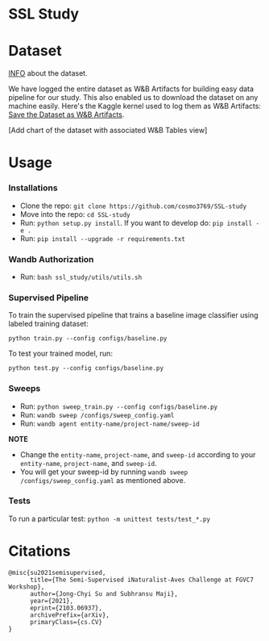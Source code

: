 # SSL Study

# Dataset

[INFO](https://github.com/cvl-umass/semi-inat-2020) about the dataset.

We have logged the entire dataset as W&B Artifacts for building easy data pipeline for our study. This also enabled us to download the dataset on any machine easily. Here's the Kaggle kernel used to log them as W&B Artifacts: [Save the Dataset as W&B Artifacts](https://www.kaggle.com/code/ayuraj/save-the-dataset-as-w-b-artifacts/notebook).

[Add chart of the dataset with associated W&B Tables view]

# Usage

### Installations

* Clone the repo: `git clone https://github.com/cosmo3769/SSL-study`
* Move into the repo: `cd SSL-study`
* Run: `python setup.py install`. If you want to develop do: `pip install -e .`
* Run: `pip install --upgrade -r requirements.txt`

### Wandb Authorization

* Run: `bash ssl_study/utils/utils.sh`

### Supervised Pipeline

To train the supervised pipeline that trains a baseline image classifier using labeled training dataset:

`python train.py --config configs/baseline.py`

To test your trained model, run: 

`python test.py --config configs/baseline.py`

### Sweeps

* Run: `python sweep_train.py --config configs/baseline.py`
* Run: `wandb sweep /configs/sweep_config.yaml`
* Run: `wandb agent entity-name/project-name/sweep-id`

**NOTE**

* Change the `entity-name`, `project-name`, and `sweep-id` according to your `entity-name`, `project-name`, and `sweep-id`. 
* You will get your sweep-id by running `wandb sweep /configs/sweep_config.yaml` as mentioned above.

### Tests

To run a particular test: `python -m unittest tests/test_*.py`

# Citations

```
@misc{su2021semisupervised,
      title={The Semi-Supervised iNaturalist-Aves Challenge at FGVC7 Workshop}, 
      author={Jong-Chyi Su and Subhransu Maji},
      year={2021},
      eprint={2103.06937},
      archivePrefix={arXiv},
      primaryClass={cs.CV}
}
```
